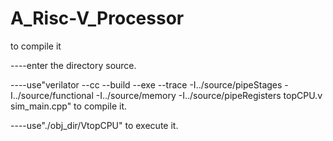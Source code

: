# A_Risc-V_Processor

to compile it

----enter the directory source.

----use"verilator --cc --build --exe --trace -I../source/pipeStages -I../source/functional -I../source/memory -I../source/pipeRegisters topCPU.v sim_main.cpp" to compile it.

----use"./obj_dir/VtopCPU" to execute it.
